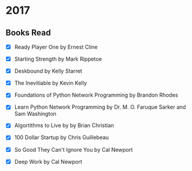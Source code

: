 # 2017 

## Books Read

- [X] Ready Player One by Ernest Cline
- [X] Starting Strength by Mark Rippetoe
- [X] Deskbound by Kelly Starret
- [X] The Inevitiable by Kevin Kelly
- [X] Foundations of Python Network Programming by Brandon Rhodes
- [X] Learn Python Network Programming by Dr. M. O. Faruque Sarker and Sam Washington
- [X] Algortithms to Live by by Brian Christian
- [X] 100 Dollar Startup by Chris Guillebeau
- [X] So Good They Can't Ignore You by Cal Newport
- [X] Deep Work by Cal Newport



